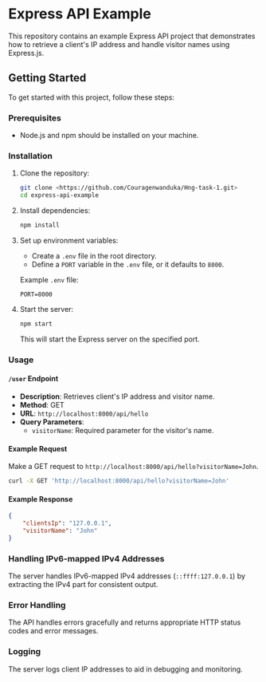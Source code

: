 
# Express API Example

This repository contains an example Express API project that demonstrates how to retrieve a client's IP address and handle visitor names using Express.js.

## Getting Started

To get started with this project, follow these steps:

### Prerequisites

- Node.js and npm should be installed on your machine.

### Installation

1. Clone the repository:
   ```bash
   git clone <https://github.com/Couragenwanduka/Hng-task-1.git>
   cd express-api-example
   ```

2. Install dependencies:
   ```bash
   npm install
   ```

3. Set up environment variables:
   - Create a `.env` file in the root directory.
   - Define a `PORT` variable in the `.env` file, or it defaults to `8000`.

   Example `.env` file:
   ```
   PORT=8000
   ```

4. Start the server:
   ```bash
   npm start
   ```

   This will start the Express server on the specified port.

### Usage

#### `/user` Endpoint

- **Description**: Retrieves client's IP address and visitor name.
- **Method**: GET
- **URL**: `http://localhost:8000/api/hello`
- **Query Parameters**:
  - `visitorName`: Required parameter for the visitor's name.

#### Example Request

Make a GET request to `http://localhost:8000/api/hello?visitorName=John`.

```bash
curl -X GET 'http://localhost:8000/api/hello?visitorName=John'
```

#### Example Response

```json
{
    "clientsIp": "127.0.0.1",
    "visitorName": "John"
}
```

### Handling IPv6-mapped IPv4 Addresses

The server handles IPv6-mapped IPv4 addresses (`::ffff:127.0.0.1`) by extracting the IPv4 part for consistent output.

### Error Handling

The API handles errors gracefully and returns appropriate HTTP status codes and error messages.

### Logging

The server logs client IP addresses to aid in debugging and monitoring.

